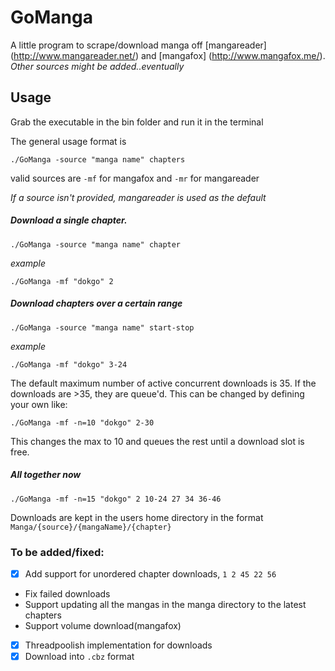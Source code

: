 # GoManga
A little program to scrape/download manga off [mangareader] (http://www.mangareader.net/) and [mangafox] (http://www.mangafox.me/).
*Other sources might be added..eventually*

## Usage
Grab the executable in the bin folder and run it in the terminal

The general usage format is

	./GoManga -source "manga name" chapters

valid sources are `-mf` for mangafox and `-mr` for mangareader

*If a source isn't provided, mangareader is used as the default*

##### Download a single chapter.

  	./GoManga -source "manga name" chapter

*example*

	./GoManga -mf "dokgo" 2


##### Download chapters over a certain range

	./GoManga -source "manga name" start-stop

*example*

	./GoManga -mf "dokgo" 3-24

The default maximum number of active concurrent downloads is 35. If the downloads are >35, they are queue'd. This can be changed by defining your own like:

	./GoManga -mf -n=10 "dokgo" 2-30

This changes the max to 10 and queues the rest until a download slot is free.

##### All together now

	./GoManga -mf -n=15 "dokgo" 2 10-24 27 34 36-46




Downloads are kept in the users home directory in the format `Manga/{source}/{mangaName}/{chapter}`

### To be added/fixed:
 - [x] Add support for unordered chapter downloads, `1 2 45 22 56`
 - Fix failed downloads
 - Support updating all the mangas in the manga directory to the latest chapters
 - Support volume download(mangafox)
 - [x] Threadpoolish implementation for downloads
 - [x] Download into `.cbz` format
